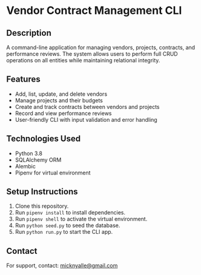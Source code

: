 # Vendor Contract Management CLI

## Description
A command-line application for managing vendors, projects, contracts, and performance reviews. The system allows users to perform full CRUD operations on all entities while maintaining relational integrity.


## Features
- Add, list, update, and delete vendors
- Manage projects and their budgets
- Create and track contracts between vendors and projects
- Record and view performance reviews
- User-friendly CLI with input validation and error handling

## Technologies Used
- Python 3.8
- SQLAlchemy ORM
- Alembic
- Pipenv for virtual environment

## Setup Instructions
1. Clone this repository.
2. Run `pipenv install` to install dependencies.
3. Run `pipenv shell` to activate the virtual environment.
4. Run `python seed.py` to seed the database.
5. Run `python run.py` to start the CLI app.

## Contact
For support, contact: micknyalle@gmail.com


